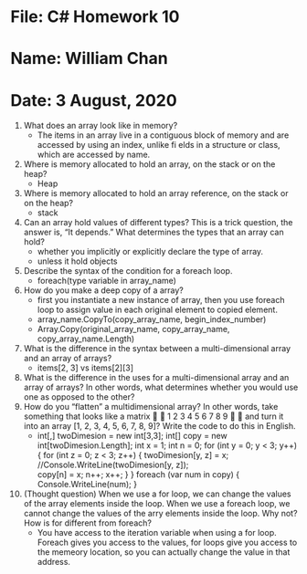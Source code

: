 # File: C# Homework 10
# Name: William Chan
# Date: 3 August, 2020

1. What does an array look like in memory?
	* The items in an array live in a contiguous
block of memory and are accessed by using an index, unlike fi elds in a structure or class, which are
accessed by name.
2. Where is memory allocated to hold an array, on the stack or on the heap?
	* Heap
3. Where is memory allocated to hold an array reference, on the stack or on the heap?
	* stack
4. Can an array hold values of different types? This is a trick question, the answer is, “It depends.” What
determines the types that an array can hold?
	* whether you implicitly or explicitly declare the type of array.
	* unless it hold objects 
5. Describe the syntax of the condition for a foreach loop.
	* foreach(type variable in array_name) 
6. How do you make a deep copy of a array?
	* first you instantiate a new instance of array, then you use foreach loop to assign value in each original element to copied element.
	* array_name.CopyTo(copy_array_name, begin_index_number)
	* Array.Copy(original_array_name, copy_array_name, copy_array_name.Length)
7. What is the difference in the syntax between a multi-dimensional array and an array of arrays?
	* items[2, 3] vs items[2][3]
8. What is the difference in the uses for a multi-dimensional array and an array of arrays? In other words,
what determines whether you would use one as opposed to the other?
9. How do you “flatten” a multidimensional array? In other words, take something that looks like a
matrix


1 2 3
4 5 6
7 8 9

 and turn it into an array [1, 2, 3, 4, 5, 6, 7, 8, 9]? Write the code to do this in English.
	* int[,] twoDimesion = new int[3,3];
            int[] copy = new int[twoDimesion.Length];
            int x = 1;
            int n = 0;
            for (int y = 0; y < 3; y++)
            {
                for (int z = 0; z < 3; z++)
                {
                    twoDimesion[y, z] = x;
                    //Console.WriteLine(twoDimesion[y, z]);                  
                    copy[n] = x;
                    n++;
                    x++;
                }
            }
            foreach (var num in copy)
            {
                Console.WriteLine(num);
            }
10. (Thought question) When we use a for loop, we can change the values of the array elements inside
the loop. When we use a foreach loop, we cannot change the values of the arry elements inside the
loop. Why not? How is for different from foreach?
	* You have access to the iteration variable when using a for loop. Foreach gives you access to the values, for loops give you access to the memeory location, so you can actually change the value in that address. 